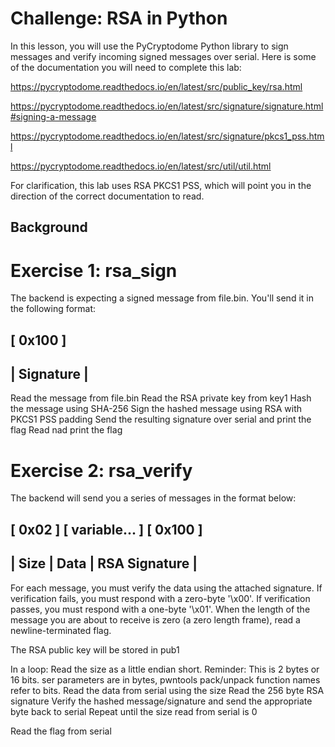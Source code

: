 # Challenge: RSA in Python

In this lesson, you will use the PyCryptodome Python library to sign messages and verify incoming signed messages over serial. Here is some of the documentation you will need to complete this lab:

https://pycryptodome.readthedocs.io/en/latest/src/public_key/rsa.html

https://pycryptodome.readthedocs.io/en/latest/src/signature/signature.html#signing-a-message

https://pycryptodome.readthedocs.io/en/latest/src/signature/pkcs1_pss.html

https://pycryptodome.readthedocs.io/en/latest/src/util/util.html

For clarification, this lab uses RSA PKCS1 PSS, which will point you in the direction of the correct documentation to read.

## Background

# Exercise 1: rsa_sign

The backend is expecting a signed message from file.bin. You'll send it in the following format:

[    0x100    ]
---------------
|  Signature  |
---------------
Read the message from file.bin
Read the RSA private key from key1
Hash the message using SHA-256
Sign the hashed message using RSA with PKCS1 PSS padding
Send the resulting signature over serial and print the flag
Read nad print the flag

# Exercise 2: rsa_verify

The backend will send you a series of messages in the format below:

[   0x02   ] [      variable...     ] [      0x100     ]
-------------------------------------------------------
|   Size   |          Data           |  RSA Signature  |
-------------------------------------------------------
For each message, you must verify the data using the attached signature. If verification fails, you must respond with a zero-byte '\x00'. If verification passes, you must respond with a one-byte '\x01'. When the length of the message you are about to receive is zero (a zero length frame), read a newline-terminated flag.

The RSA public key will be stored in pub1

In a loop:
    Read the size as a little endian short. Reminder: This is 2 bytes or 16 bits. ser parameters are in bytes, pwntools pack/unpack function names refer to bits.
    Read the data from serial using the size
    Read the 256 byte RSA signature
    Verify the hashed message/signature and send the appropriate byte back to serial
    Repeat until the size read from serial is 0
    
Read the flag from serial